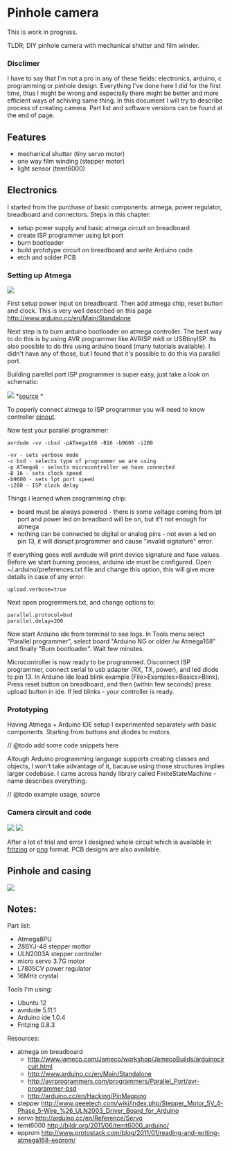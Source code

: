 # Pinhole camera

This is work in progress.

TLDR; DIY pinhole camera with mechanical shutter and film winder.

### Disclimer

I have to say that I'm not a pro in any of these fields: electronics, arduino, c programming or pinhole design.
Everything I've done here I did for the first time, thus I might be wrong and especially there might be better and more efficient ways of achiving same thing. In this document I will try to describe process of creating camera. Part list and software versions can be found at the end of page.

## Features

* mechanical shutter (tiny servo motor)
* one way film winding (stepper motor)
* light sensor (temt6000)

## Electronics

I started from the purchase of basic components: atmega, power regulator, breadboard and connectors. Steps in this chapter:

* setup power supply and basic atmega circuit on breadboard
* create ISP programmer using lpt port
* burn bootloader
* build prototype circuit on breadboard and write Arduino code
* etch and solder PCB

### Setting up Atmega

![](https://raw.github.com/Eyjafjallajokull/atmega-pinhole/master/docs/breadboard.png)

First setup power input on breadboard. Then add atmega chip, reset button and clock. This is very well described on this page http://www.arduino.cc/en/Main/Standalone

Next step is to burn arduino bootloader on atmega controller. The best way to do this is by using AVR programmer like AVRISP mkII or USBtinyISP. Its also possible to do this using arduino board (many tutorials available). I didn't have any of those, but I found that it's possible to do this via parallel port.

Building parellel port ISP programmer is super easy, just take a look on schematic:

![](https://raw.github.com/Eyjafjallajokull/atmega-pinhole/master/docs/bsd-programmer.png)
*[source](http://avrprogrammers.com/programmers/Parallel_Port/avr-programmer-bsd) *

To poperly connect atmega to ISP programmer you will need to know controller [pinout](http://arduino.cc/en/Hacking/PinMapping).

Now test your parallel programmer:

	avrdude -vv -cbsd -pATmega168 -B16 -b9600 -i200

	-vv - sets verbose mode
	-c bsd - selects type of programmer we are using
	-p ATmega8 - selects microcontroller we have connected
	-B 16 - sets clock speed
	-b9600 - sets lpt port speed
	-i200 - ISP clock delay

Things i learned when programming chip: 

* board must be always powered - there is some voltage coming from lpt port and power led on breadbord will be on, but it't not enough for atmega
* nothing can be connected to digital or analog pins - not even a led on pin 13, it will disrupt programmer and cause "invalid signature" error.

If everything goes well avrdude will print device signature and fuse values. Before we start burning process, arduino ide must be configured. Open ~/.arduino/preferences.txt file and change this option, this will give more details in case of any error:

	upload.verbose=true

Next open progremmers.txt, and change options to:

	parallel.protocol=bsd
	parallel.delay=200

Now start Arduino ide from terminal to see logs. In Tools menu select "Parallel programmer", select board "Arduino NG or older /w Atmega168" and finally "Burn bootloader". Wait few minutes. 

Microcontroller is now ready to be programmed. Disconnect ISP programmer, connect serial to usb adapter (RX, TX, power), and led diode to pin 13. In Arduino Ide load blink example (File>Examples>Basics>Blink). Press reset button on breadboard, and then (within few seconds) press upload button in ide. If led blinks - your controller is ready.

### Prototyping

Having Atmega + Arduino IDE setup I experimented separately with basic components. Starting from buttons and diodes to motors. 

// @todo add some code snippets here

Altough Arduino programming language supports creating classes and objects, I won't take advantage of it, bacause using those structures implies larger codebase. I came across handy library called FiniteStateMachine - name describes everything.

// @todo example usage, source

### Camera circuit and code

![](https://raw.github.com/Eyjafjallajokull/atmega-pinhole/master/docs/pcb.png)
![](https://raw.github.com/Eyjafjallajokull/atmega-pinhole/master/docs/source.png)

After a lot of trial and error I designed whole circuit which is available in [fritzing](https://github.com/Eyjafjallajokull/atmega-pinhole/blob/master/design/pcb-design.fzz) or [png](https://raw.github.com/Eyjafjallajokull/atmega-pinhole/blob/master/design/pcb-design-generated/pcb-design-schematic.png) format. PCB designs are also available.

## Pinhole and casing

![](https://raw.github.com/Eyjafjallajokull/atmega-pinhole/master/docs/casing.png)

## Notes:

Part list:

* Atmega8PU
* 28BYJ-48 stepper mottor
* ULN2003A stepper controller
* micro servo 3.7G motor
* L7805CV power regulator
* 16MHz crystal

Tools I'm using:

* Ubuntu 12
* avrdude 5.11.1
* Arduino ide 1.0.4
* Fritzing 0.8.3

Resources:

* atmega on breadboard
  * http://www.jameco.com/Jameco/workshop/JamecoBuilds/arduinocircuit.html
  * http://www.arduino.cc/en/Main/Standalone
  * http://avrprogrammers.com/programmers/Parallel_Port/avr-programmer-bsd
  * http://arduino.cc/en/Hacking/PinMapping
* stepper http://www.geeetech.com/wiki/index.php/Stepper_Motor_5V_4-Phase_5-Wire_%26_ULN2003_Driver_Board_for_Arduino
* servo http://arduino.cc/en/Reference/Servo
* temt6000 http://bildr.org/2011/06/temt6000_arduino/
* epprom http://www.protostack.com/blog/2011/01/reading-and-writing-atmega168-eeprom/
